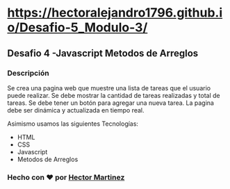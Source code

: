 # https://hectoralejandro1796.github.io/Desafio-5_Modulo-3/
## Desafio 4 -Javascript Metodos de Arreglos

### Descripción

Se crea una pagina web que muestre una lista de tareas que el usuario puede realizar. Se debe mostrar la cantidad de tareas realizadas y total de tareas. Se debe tener un botón para agregar una nueva tarea. La pagina debe ser dinámica y actualizada en tiempo real.

Asimismo usamos las siguientes Tecnologías:

- HTML
- CSS
- Javascript
- Metodos de Arreglos

### Hecho con ❤️ por [Hector Martinez](https://github.com/HectorAlejandro1796)
